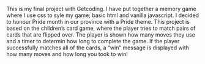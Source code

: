This is my final project with Getcoding. I have put together a memory game where I use css to syle my game; basic html and vanilla javascript.
I decided to honour Pride month in our province with a Pride theme. 
This project is based on the children’s card game, where the player tries to match pairs of cards that are flipped over. The player is shown how many moves they use and a timer to determin how long to complete the game. 
If the player successfully matches all of the cards, a “win” message is displayed with how many moves and how long you took to win! 
